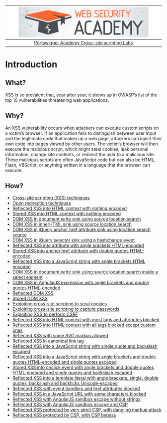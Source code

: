 | [![Portswigger Cross-site scripting Labs](../../_static/images/pal.png)](https://portswigger.net/web-security/all-labs#cross-site-scripting) |
|:--:|
| [Portswigger Academy Cross-site scripting Labs](https://portswigger.net/web-security/all-labs#cross-site-scripting) |

# Introduction

## What?

XSS is so prevalent that, year after year, it shows up in OWASP’s list of the top 10 vulnerabilities threatening web applications.

## Why?

An XSS vulnerability occurs when attackers can execute custom scripts on a victim’s browser. If an application fails to distinguish between user input and the legitimate code that makes up a web page, attackers can inject their own code into pages viewed by other users. The victim’s browser will then execute the malicious script, which might steal cookies, leak personal information, change site contents, or redirect the user to a malicious site. These malicious scripts are often JavaScript code but can also be HTML, Flash, VBScript, or anything written in a language that the browser can execute.

## How?

* [Cross-site scripting (XSS) techniques](xss.md)
* [Open redirection techniques](redirects.md)
* [Reflected XSS into HTML context with nothing encoded](1.md)
* [Stored XSS into HTML context with nothing encoded](2.md)
* [DOM XSS in document.write sink using source location.search](3.md)
* [DOM XSS in innerHTML sink using source location.search](4.md)
* [DOM XSS in jQuery anchor href attribute sink using location.search source](5.md)
* [DOM XSS in jQuery selector sink using a hashchange event](6.md)
* [Reflected XSS into attribute with angle brackets HTML-encoded](7.md)
* [Stored XSS into anchor href attribute with double quotes HTML-encoded](8.md)
* [Reflected XSS into a JavaScript string with angle brackets HTML encoded](9.md)
* [DOM XSS in document.write sink using source location.search inside a select element](10.md)
* [DOM XSS in AngularJS expression with angle brackets and double quotes HTML-encoded](11.md)
* [Reflected DOM XSS](12.md)
* [Stored DOM XSS](13.md)
* [Exploiting cross-site scripting to steal cookies](14.md)
* [Exploiting cross-site scripting to capture passwords](15.md)
* [Exploiting XSS to perform CSRF](16.md)
* [Reflected XSS into HTML context with most tags and attributes blocked](17.md)
* [Reflected XSS into HTML context with all tags blocked except custom ones](18.md)
* [Reflected XSS with some SVG markup allowed](19.md)
* [Reflected XSS in canonical link tag](20.md)
* [Reflected XSS into a JavaScript string with single quote and backslash escaped](21.md)
* [Reflected XSS into a JavaScript string with angle brackets and double quotes HTML-encoded and single quotes escaped](22.md)
* [Stored XSS into onclick event with angle brackets and double quotes HTML-encoded and single quotes and backslash escaped](23.md)
* [Reflected XSS into a template literal with angle brackets, single, double quotes, backslash and backticks Unicode-escaped](24.md)
* [Reflected XSS with event handlers and href attributes blocked](25.md)
* [Reflected XSS in a JavaScript URL with some characters blocked](26.md)
* [Reflected XSS with AngularJS sandbox escape without strings](27.md)
* [Reflected XSS with AngularJS sandbox escape and CSP](28.md)
* [Reflected XSS protected by very strict CSP, with dangling markup attack](29.md)
* [Reflected XSS protected by CSP, with CSP bypass](30.md)